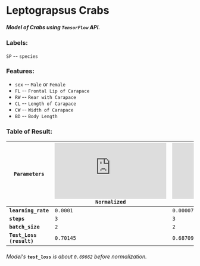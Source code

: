 # Leptograpsus Crabs

##### Model of Crabs using `TensorFlow` API.

### Labels:
 
`SP` -- `species`

### Features:

* `sex` -- `Male` or `Female`
* `FL` -- `Frontal Lip of Carapace`
* `RW` -- `Rear with Carapace`
* `CL` -- `Length of Carapace`
* `CW` -- `Width of Carapace`
* `BD` -- `Body Length`

### Table of Result:

| `Parameters` | ![equation](http://latex.codecogs.com/gif.latex?log) `Normalized` | ![equation](http://latex.codecogs.com/gif.latex?Z-score) `Normalized` |
| --- | --- | --- |
| __`learning_rate`__ | `0.0001` | `0.00007` |
| __`steps`__ | `3` | `3` |
| __`batch_size`__ | `2` | `2` |
| __`Test_Loss (result)`__ | `0.70145` | `0.68709` |

###### Model's __`test_loss`__ is about `0.69662` before normalization.
